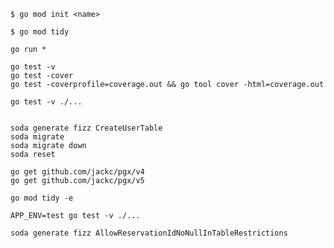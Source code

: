 

    $ go mod init <name>

    $ go mod tidy

    go run *

    go test -v
    go test -cover
    go test -coverprofile=coverage.out && go tool cover -html=coverage.out

    go test -v ./...


    soda generate fizz CreateUserTable
    soda migrate
    soda migrate down
    soda reset

    go get github.com/jackc/pgx/v4
    go get github.com/jackc/pgx/v5

    go mod tidy -e

    APP_ENV=test go test -v ./...

    soda generate fizz AllowReservationIdNoNullInTableRestrictions